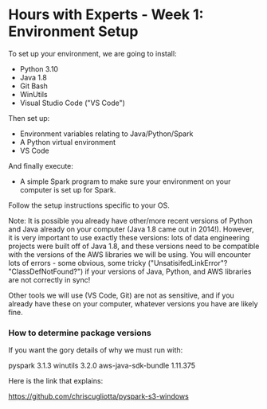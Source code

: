 # Hours with Experts - Week 1: Environment Setup

To set up your environment, we are going to install:

* Python 3.10
* Java 1.8
* Git Bash
* WinUtils
* Visual Studio Code ("VS Code")

Then set up:

* Environment variables relating to Java/Python/Spark
* A Python virtual environment
* VS Code

And finally execute:

* A  simple Spark program to make sure your environment on your computer is set up for Spark.

Follow the setup instructions specific to your OS.

Note: It is possible you already have other/more recent versions of Python and Java already on your computer (Java 1.8 came out in 2014!). However, it is very important to use exactly these versions: lots of data engineering projects were built off of Java 1.8, and these versions need to be compatible with the versions of the AWS libraries we will be using. You will encounter lots of errors - some obvious, some tricky ("UnsatisifedLinkError"? "ClassDefNotFound?") if your versions of Java, Python, and AWS libraries are not correctly in sync!

Other tools we will use (VS Code, Git) are not as sensitive, and if you already have these on your computer, whatever versions you have are likely fine.

### How to determine package versions

If you want the gory details of why we must run with:

pyspark 3.1.3
winutils 3.2.0
aws-java-sdk-bundle 1.11.375

Here is the link that explains:

https://github.com/chriscugliotta/pyspark-s3-windows